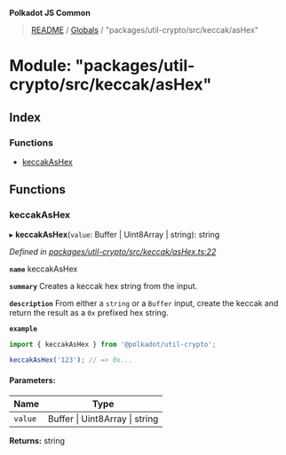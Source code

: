 **Polkadot JS Common**

> [README](../README.md) / [Globals](../globals.md) / "packages/util-crypto/src/keccak/asHex"

# Module: "packages/util-crypto/src/keccak/asHex"

## Index

### Functions

* [keccakAsHex](_packages_util_crypto_src_keccak_ashex_.md#keccakashex)

## Functions

### keccakAsHex

▸ **keccakAsHex**(`value`: Buffer \| Uint8Array \| string): string

*Defined in [packages/util-crypto/src/keccak/asHex.ts:22](https://github.com/polkadot-js/common/blob/975103fd/packages/util-crypto/src/keccak/asHex.ts#L22)*

**`name`** keccakAsHex

**`summary`** Creates a keccak hex string from the input.

**`description`** 
From either a `string` or a `Buffer` input, create the keccak and return the result as a `0x` prefixed hex string.

**`example`** 
<BR>

```javascript
import { keccakAsHex } from '@polkadot/util-crypto';

keccakAsHex('123'); // => 0x...
```

#### Parameters:

Name | Type |
------ | ------ |
`value` | Buffer \| Uint8Array \| string |

**Returns:** string
